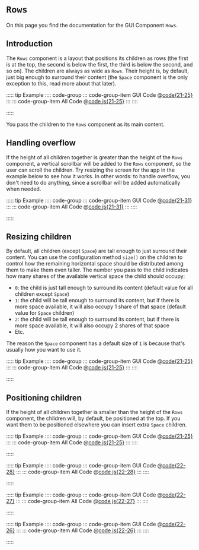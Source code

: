 # `Rows`
On this page you find the documentation for the GUI Component `Rows`.



## Introduction
The `Rows` component is a layout that positions its children as rows (the first is at the top, the second is below the first, the third is below the second, and so on). The children are always as wide as `Rows`. Their height is, by default, just big enough to surround their content (the `Space` component is the only exception to this, read more about that later).

::::: tip Example
:::: code-group
::: code-group-item GUI Code
@[code{21-25}](introduction.js)
:::
::: code-group-item All Code
@[code js{21-25}](introduction.js)
:::
::::

<ShowApp gui-component="rows" filename="introduction" />

:::::

You pass the children to the `Rows` component as its main content.





## Handling overflow
If the height of all children together is greater than the height of the `Rows` component, a vertical scrollbar will be added to the `Rows` component, so the user can scroll the children. Try resizing the screen for the app in the example below to see how it works. In other words: to handle overflow, you don't need to do anything, since a scrollbar will be added automatically when needed.

::::: tip Example
:::: code-group
::: code-group-item GUI Code
@[code{21-31}](scroll.js)
:::
::: code-group-item All Code
@[code js{21-31}](scroll.js)
:::
::::

<ShowApp gui-component="rows" filename="scroll" />

:::::


## Resizing children
By default, all children (except `Space`) are tall enough to just surround their content. You can use the configuration method `size()` on the children to control how the remaining horizontal space should be distributed among them to make them even taller. The number you pass to the child indicates how many shares of the available vertical space the child should occupy:

* `0`: the child is just tall enough to surround its content (default value for all children except `Space`)
* `1`: the child will be tall enough to surround its content, but if there is more space available, it will also occupy 1 share of that space (default value for `Space` children)
* `2`: the child will be tall enough to surround its content, but if there is more space available, it will also occupy 2 shares of that space
* Etc.

The reason the `Space` component has a default size of `1` is because that's usually how you want to use it.

::::: tip Example
:::: code-group
::: code-group-item GUI Code
@[code{21-25}](size.js)
:::
::: code-group-item All Code
@[code js{21-25}](size.js)
:::
::::

<ShowApp gui-component="rows" filename="size" />

:::::




## Positioning children
If the height of all children together is smaller than the height of the `Rows` component, the children will, by default, be positioned at the top. If you want them to be positioned elsewhere you can insert extra `Space` children.

::::: tip Example
:::: code-group
::: code-group-item GUI Code
@[code{21-25}](position-top.js)
:::
::: code-group-item All Code
@[code js{21-25}](position-top.js)
:::
::::

<ShowApp gui-component="rows" filename="position-top" />

:::::

::::: tip Example
:::: code-group
::: code-group-item GUI Code
@[code{22-28}](position-middle.js)
:::
::: code-group-item All Code
@[code js{22-28}](position-middle.js)
:::
::::

<ShowApp gui-component="rows" filename="position-middle" />

:::::

::::: tip Example
:::: code-group
::: code-group-item GUI Code
@[code{22-27}](position-bottom.js)
:::
::: code-group-item All Code
@[code js{22-27}](position-bottom.js)
:::
::::

<ShowApp gui-component="rows" filename="position-bottom" />

:::::

::::: tip Example
:::: code-group
::: code-group-item GUI Code
@[code{22-26}](position-top-bottom.js)
:::
::: code-group-item All Code
@[code js{22-26}](position-top-bottom.js)
:::
::::

<ShowApp gui-component="rows" filename="position-top-bottom" />

:::::
